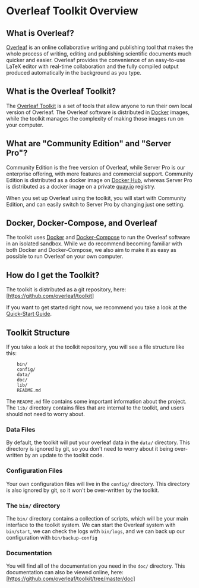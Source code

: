 # Overleaf Toolkit Overview


## What is Overleaf?

[Overleaf](https://overleaf.com) is an online collaborative writing and publishing tool that makes the whole process of writing, editing and publishing scientific documents much quicker and easier. Overleaf provides the convenience of an easy-to-use LaTeX editor with real-time collaboration and the fully compiled output produced automatically in the background as you type.


## What is the Overleaf Toolkit?

The [Overleaf Toolkit](https://github.com/overleaf/toolkit) is a set of tools that allow anyone to run their own local version of Overleaf. The Overleaf software is distributed in [Docker](https://www.docker.com) images, while the toolkit manages the complexity of making those images run on your computer.


## What are "Community Edition" and "Server Pro"?

Community Edition is the free version of Overleaf, while Server Pro is our enterprise offering, with more features and commercial support. Community Edition is distributed as a docker image on [Docker Hub](https://hub.docker.com/r/sharelatex/sharelatex), whereas Server Pro is distributed as a docker image on a private [quay.io](https://quay.io) registry.

When you set up Overleaf using the toolkit, you will start with Community Edition, and can easily switch to Server Pro by changing just one setting.


## Docker, Docker-Compose, and Overleaf

The toolkit uses [Docker](https://www.docker.com) and [Docker-Compose](https://docs.docker.com/compose/) to run the Overleaf software in an isolated sandbox. While we do recommend becoming familiar with both Docker and Docker-Compose, we also aim to make it as easy as possible to run Overleaf on your own computer.


## How do I get the Toolkit?

The toolkit is distributed as a git repository, here: [https://github.com/overleaf/toolkit]

If you want to get started right now, we recommend you take a look at the
[Quick-Start Guide](./quick-start-guide.md).


## Toolkit Structure

If you take a look at the toolkit repository, you will see a file structure like this:

```
    bin/
    config/
    data/
    doc/
    lib/
    README.md
```

The `README.md` file contains some important information about the project. The `lib/` directory contains files that are internal to the toolkit, and users should not need to worry about. 


### Data Files

By default, the toolkit will put your overleaf data in the `data/` directory. This directory is ignored by git, so you don't need to worry about it being over-written by an update to the toolkit code.


### Configuration Files

Your own configuration files will live in the `config/` directory. This directory is also ignored by git, so it won't be over-written by the toolkit.


### The `bin/` directory

The `bin/` directory contains a collection of scripts, which will be your main interface to the toolkit system. We can start the Overleaf system with `bin/start`, we can check the logs with `bin/logs`, and we can back up our configuration with `bin/backup-config`


### Documentation

You will find all of the documentation you need in the `doc/` directory. This documentation can also be viewed online, here: [https://github.com/overleaf/toolkit/tree/master/doc]
